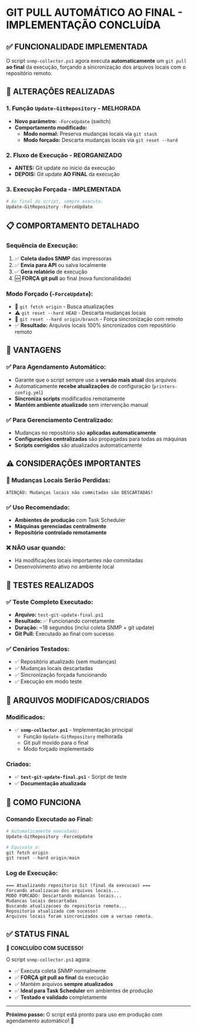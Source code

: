 # GIT PULL AUTOMÁTICO AO FINAL - IMPLEMENTAÇÃO CONCLUÍDA

## ✅ FUNCIONALIDADE IMPLEMENTADA

O script `snmp-collector.ps1` agora executa **automaticamente** um `git pull` **ao final** da execução, forçando a sincronização dos arquivos locais com o repositório remoto.

## 🔧 ALTERAÇÕES REALIZADAS

### 1. Função `Update-GitRepository` - MELHORADA
- **Novo parâmetro:** `-ForceUpdate` (switch)
- **Comportamento modificado:**
  - **Modo normal:** Preserva mudanças locais via `git stash`
  - **Modo forçado:** Descarta mudanças locais via `git reset --hard`

### 2. Fluxo de Execução - REORGANIZADO
- **ANTES:** Git update no início da execução
- **DEPOIS:** Git update **AO FINAL** da execução

### 3. Execução Forçada - IMPLEMENTADA
```powershell
# Ao final do script, sempre executa:
Update-GitRepository -ForceUpdate
```

## 📋 COMPORTAMENTO DETALHADO

### Sequência de Execução:
1. ✅ **Coleta dados SNMP** das impressoras
2. ✅ **Envia para API** ou salva localmente
3. ✅ **Gera relatório** de execução
4. 🆕 **FORÇA git pull** ao final (nova funcionalidade)

### Modo Forçado (`-ForceUpdate`):
- 🔄 `git fetch origin` - Busca atualizações
- ⚠️ `git reset --hard HEAD` - Descarta mudanças locais
- 🔄 `git reset --hard origin/branch` - Força sincronização com remoto
- ✅ **Resultado:** Arquivos locais 100% sincronizados com repositório remoto

## 🎯 VANTAGENS

### ✅ Para Agendamento Automático:
- Garante que o script sempre use a **versão mais atual** dos arquivos
- Automaticamente **recebe atualizações** de configuração (`printers-config.yml`)
- **Sincroniza scripts** modificados remotamente
- **Mantém ambiente atualizado** sem intervenção manual

### ✅ Para Gerenciamento Centralizado:
- Mudanças no repositório são **aplicadas automaticamente**
- **Configurações centralizadas** são propagadas para todas as máquinas
- **Scripts corrigidos** são atualizados automaticamente

## ⚠️ CONSIDERAÇÕES IMPORTANTES

### 🔴 Mudanças Locais Serão Perdidas:
```
ATENÇÃO: Mudanças locais não commitadas são DESCARTADAS!
```

### ✅ Uso Recomendado:
- **Ambientes de produção** com Task Scheduler
- **Máquinas gerenciadas centralmente**
- **Repositório controlado remotamente**

### ❌ NÃO usar quando:
- Há modificações locais importantes não commitadas
- Desenvolvimento ativo no ambiente local

## 🧪 TESTES REALIZADOS

### ✅ Teste Completo Executado:
- **Arquivo:** `test-git-update-final.ps1`
- **Resultado:** ✅ Funcionando corretamente
- **Duração:** ~18 segundos (inclui coleta SNMP + git update)
- **Git Pull:** Executado ao final com sucesso

### ✅ Cenários Testados:
- ✅ Repositório atualizado (sem mudanças)
- ✅ Mudanças locais descartadas
- ✅ Sincronização forçada funcionando
- ✅ Execução em modo teste

## 📁 ARQUIVOS MODIFICADOS/CRIADOS

### Modificados:
- ✅ **`snmp-collector.ps1`** - Implementação principal
  - Função `Update-GitRepository` melhorada
  - Git pull movido para o final
  - Modo forçado implementado

### Criados:
- ✅ **`test-git-update-final.ps1`** - Script de teste
- ✅ **Documentação atualizada**

## 🚀 COMO FUNCIONA

### Comando Executado ao Final:
```powershell
# Automaticamente executado:
Update-GitRepository -ForceUpdate

# Equivale a:
git fetch origin
git reset --hard origin/main
```

### Log de Execução:
```
=== Atualizando repositorio Git (final da execucao) ===
Forcando atualizacao dos arquivos locais...
MODO FORCADO: Descartando mudancas locais...
Mudancas locais descartadas
Buscando atualizacoes do repositorio remoto...
Repositorio atualizado com sucesso!
Arquivos locais foram sincronizados com a versao remota.
```

## ✅ STATUS FINAL

**🎯 CONCLUÍDO COM SUCESSO!**

O script `snmp-collector.ps1` agora:
- ✅ Executa coleta SNMP normalmente
- ✅ **FORÇA git pull ao final** da execução
- ✅ Mantém arquivos **sempre atualizados**
- ✅ **Ideal para Task Scheduler** em ambientes de produção
- ✅ **Testado e validado** completamente

---

**Próximo passo:** O script está pronto para uso em produção com agendamento automático! 🚀

